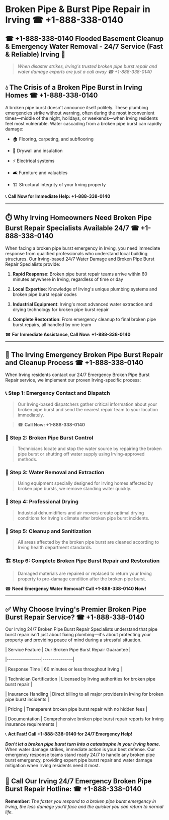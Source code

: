 # Broken Pipe & Burst Pipe Repair in Irving ☎ +1-888-338-0140  
## ☎ +1-888-338-0140 Flooded Basement Cleanup & Emergency Water Removal - 24/7 Service (Fast & Reliable) Irving 🚨  

> *When disaster strikes, Irving's trusted broken pipe burst repair and water damage experts are just a call away ☎ +1-888-338-0140*  

## 💧 The Crisis of a Broken Pipe Burst in Irving Homes ☎ +1-888-338-0140  

A broken pipe burst doesn't announce itself politely. These plumbing emergencies strike without warning, often during the most inconvenient times—middle of the night, holidays, or weekends—when Irving residents feel most vulnerable. Water cascading from a broken pipe burst can rapidly damage:  

* 🏠 Flooring, carpeting, and subflooring  
* 🧱 Drywall and insulation  
* ⚡ Electrical systems  
* 🛋️ Furniture and valuables  
* 🏗️ Structural integrity of your Irving property  

📞 **Call Now for Immediate Help: +1-888-338-0140**  

---  

## ⏱️ Why Irving Homeowners Need Broken Pipe Burst Repair Specialists Available 24/7 ☎ +1-888-338-0140  

When facing a broken pipe burst emergency in Irving, you need immediate response from qualified professionals who understand local building structures. Our Irving-based 24/7 Water Damage and Broken Pipe Burst Repair Specialists provide:  

1. **Rapid Response**: Broken pipe burst repair teams arrive within 60 minutes anywhere in Irving, regardless of time or day  
2. **Local Expertise**: Knowledge of Irving's unique plumbing systems and broken pipe burst repair codes  
3. **Industrial Equipment**: Irving's most advanced water extraction and drying technology for broken pipe burst repair  
4. **Complete Restoration**: From emergency cleanup to final broken pipe burst repairs, all handled by one team  

☎ **For Immediate Assistance, Call Now: +1-888-338-0140**  

---  

## 🔧 The Irving Emergency Broken Pipe Burst Repair and Cleanup Process ☎ +1-888-338-0140  

When Irving residents contact our 24/7 Emergency Broken Pipe Burst Repair service, we implement our proven Irving-specific process:  

### 📞 Step 1: Emergency Contact and Dispatch  
> Our Irving-based dispatchers gather critical information about your broken pipe burst and send the nearest repair team to your location immediately.  
> ☎ **Call Now: +1-888-338-0140**  

### 🚿 Step 2: Broken Pipe Burst Control  
> Technicians locate and stop the water source by repairing the broken pipe burst or shutting off water supply using Irving-approved methods.  

### 🌊 Step 3: Water Removal and Extraction  
> Using equipment specially designed for Irving homes affected by broken pipe bursts, we remove standing water quickly.  

### 💨 Step 4: Professional Drying  
> Industrial dehumidifiers and air movers create optimal drying conditions for Irving's climate after broken pipe burst incidents.  

### 🧼 Step 5: Cleanup and Sanitization  
> All areas affected by the broken pipe burst are cleaned according to Irving health department standards.  

### 🏗️ Step 6: Complete Broken Pipe Burst Repair and Restoration  
> Damaged materials are repaired or replaced to return your Irving property to pre-damage condition after the broken pipe burst.  

☎ **Need Emergency Water Removal? Call +1-888-338-0140 Now!**  

---  

## ✅ Why Choose Irving's Premier Broken Pipe Burst Repair Service? ☎ +1-888-338-0140  

Our Irving 24/7 Broken Pipe Burst Repair Specialists understand that pipe burst repair isn't just about fixing plumbing—it's about protecting your property and providing peace of mind during a stressful situation.  

| Service Feature | Our Broken Pipe Burst Repair Guarantee |  
|-----------------|---------------|  
| Response Time | 60 minutes or less throughout Irving |  
| Technician Certification | Licensed by Irving authorities for broken pipe burst repair |  
| Insurance Handling | Direct billing to all major providers in Irving for broken pipe burst incidents |  
| Pricing | Transparent broken pipe burst repair with no hidden fees |  
| Documentation | Comprehensive broken pipe burst repair reports for Irving insurance requirements |  

📞 **Act Fast! Call +1-888-338-0140 for 24/7 Emergency Help!**  

***Don't let a broken pipe burst turn into a catastrophe in your Irving home.*** When water damage strikes, immediate action is your best defense. Our emergency response teams stand ready 24/7 to handle any broken pipe burst emergency, providing expert pipe burst repair and water damage mitigation when Irving residents need it most.  

## 📱 Call Our Irving 24/7 Emergency Broken Pipe Burst Repair Hotline: ☎ +1-888-338-0140  

**Remember**: *The faster you respond to a broken pipe burst emergency in Irving, the less damage you'll face and the quicker you can return to normal life.*